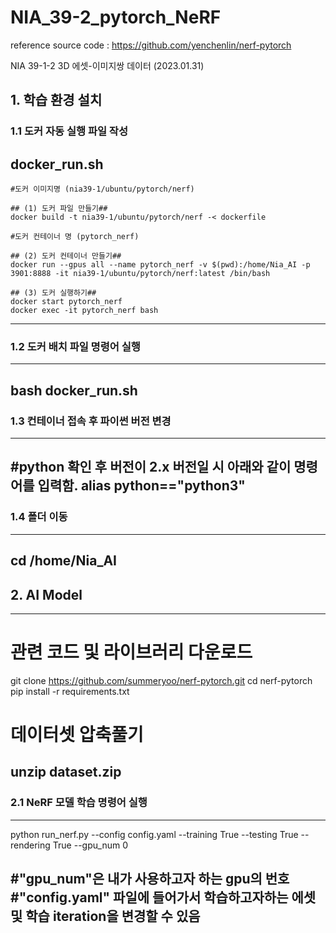 # NIA_39-2_pytorch_NeRF

reference source code : https://github.com/yenchenlin/nerf-pytorch


NIA 39-1-2 3D 에셋-이미지쌍 데이터 (2023.01.31)


## 1. 학습 환경 설치 

### 1.1 도커 자동 실행 파일 작성
docker_run.sh
---------------------------------
	#도커 이미지명 (nia39-1/ubuntu/pytorch/nerf)
	
	## (1) 도커 파일 만들기## 
	docker build -t nia39-1/ubuntu/pytorch/nerf -< dockerfile
	
	#도커 컨테이너 명 (pytorch_nerf)
	
	## (2) 도커 컨테이너 만들기## 
	docker run --gpus all --name pytorch_nerf -v $(pwd):/home/Nia_AI -p 3901:8888 -it nia39-1/ubuntu/pytorch/nerf:latest /bin/bash
	
	## (3) 도커 실행하기##
	docker start pytorch_nerf
	docker exec -it pytorch_nerf bash
---------------------------------

### 1.2 도커 배치 파일 명령어 실행
---------------------------------
bash docker_run.sh
---------------------------------

### 1.3 컨테이너 접속 후 파이썬 버전 변경 
---------------------------------
#python 확인 후 버전이 2.x 버전일 시 아래와 같이 명령어를 입력함.
alias python=="python3"
---------------------------------

### 1.4 폴더 이동 
---------------------------------
cd /home/Nia_AI
---------------------------------

## 2. AI Model

---------------------------------
# 관련 코드 및 라이브러리 다운로드
git clone https://github.com/summeryoo/nerf-pytorch.git
cd nerf-pytorch
pip install -r requirements.txt

# 데이터셋 압축풀기
unzip dataset.zip
---------------------------------

### 2.1 NeRF 모델 학습 명령어 실행
---------------------------------
python run_nerf.py --config config.yaml --training True --testing True --rendering True --gpu_num 0 

#"gpu_num"은 내가 사용하고자 하는 gpu의 번호
#"config.yaml" 파일에 들어가서 학습하고자하는 에셋 및 학습 iteration을 변경할 수 있음 
---------------------------------
